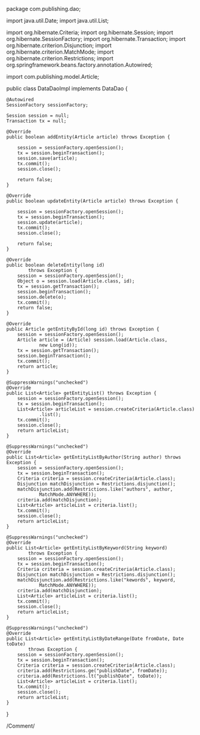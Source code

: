 package com.publishing.dao;

import java.util.Date;
import java.util.List;

import org.hibernate.Criteria;
import org.hibernate.Session;
import org.hibernate.SessionFactory;
import org.hibernate.Transaction;
import org.hibernate.criterion.Disjunction;
import org.hibernate.criterion.MatchMode;
import org.hibernate.criterion.Restrictions;
import org.springframework.beans.factory.annotation.Autowired;

import com.publishing.model.Article;

public class DataDaoImpl implements DataDao {

	@Autowired
	SessionFactory sessionFactory;

	Session session = null;
	Transaction tx = null;

	@Override
	public boolean addEntity(Article article) throws Exception {

		session = sessionFactory.openSession();
		tx = session.beginTransaction();
		session.save(article);
		tx.commit();
		session.close();

		return false;
	}

	@Override
	public boolean updateEntity(Article article) throws Exception {

		session = sessionFactory.openSession();
		tx = session.beginTransaction();
		session.update(article);
		tx.commit();
		session.close();

		return false;
	}

	@Override
	public boolean deleteEntity(long id)
			throws Exception {
		session = sessionFactory.openSession();
		Object o = session.load(Article.class, id);
		tx = session.getTransaction();
		session.beginTransaction();
		session.delete(o);
		tx.commit();
		return false;
	}

	@Override
	public Article getEntityById(long id) throws Exception {
		session = sessionFactory.openSession();
		Article article = (Article) session.load(Article.class,
				new Long(id));
		tx = session.getTransaction();
		session.beginTransaction();
		tx.commit();
		return article;
	}

	@SuppressWarnings("unchecked")
	@Override
	public List<Article> getEntityList() throws Exception {
		session = sessionFactory.openSession();
		tx = session.beginTransaction();
		List<Article> articleList = session.createCriteria(Article.class)
				.list();
		tx.commit();
		session.close();
		return articleList;
	}

	@SuppressWarnings("unchecked")
	@Override
	public List<Article> getEntityListByAuthor(String author) throws Exception {
		session = sessionFactory.openSession();
		tx = session.beginTransaction();
		Criteria criteria = session.createCriteria(Article.class);
		Disjunction matchDisjunction = Restrictions.disjunction();
		matchDisjunction.add(Restrictions.like("authors", author,
				MatchMode.ANYWHERE));
		criteria.add(matchDisjunction);
		List<Article> articleList = criteria.list();
		tx.commit();
		session.close();
		return articleList;
	}

	@SuppressWarnings("unchecked")
	@Override
	public List<Article> getEntityListByKeyword(String keyword)
			throws Exception {
		session = sessionFactory.openSession();
		tx = session.beginTransaction();
		Criteria criteria = session.createCriteria(Article.class);
		Disjunction matchDisjunction = Restrictions.disjunction();
		matchDisjunction.add(Restrictions.like("kewords", keyword,
				MatchMode.ANYWHERE));
		criteria.add(matchDisjunction);
		List<Article> articleList = criteria.list();
		tx.commit();
		session.close();
		return articleList;
	}

	@SuppressWarnings("unchecked")
	@Override
	public List<Article> getEntityListByDateRange(Date fromDate, Date toDate)
			throws Exception {
		session = sessionFactory.openSession();
		tx = session.beginTransaction();
		Criteria criteria = session.createCriteria(Article.class);
		criteria.add(Restrictions.ge("publishDate", fromDate));
		criteria.add(Restrictions.lt("publishDate", toDate));
		List<Article> articleList = criteria.list();
		tx.commit();
		session.close();
		return articleList;
	}
	
}

/Comment/
